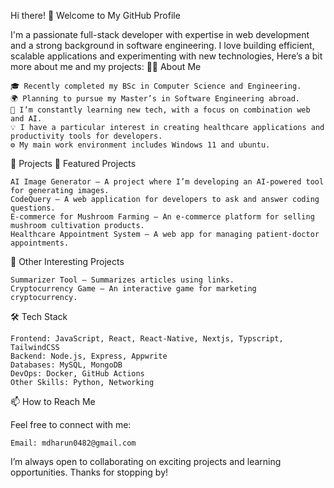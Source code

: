 Hi there! 👋 Welcome to My GitHub Profile

I'm a passionate full-stack developer with expertise in web development and a strong background in software engineering. I love building efficient, scalable applications and experimenting with new technologies, Here’s a bit more about me and my projects:
👨‍💻 About Me

    🎓 Recently completed my BSc in Computer Science and Engineering.
    🌍 Planning to pursue my Master’s in Software Engineering abroad.
    🌱 I’m constantly learning new tech, with a focus on combination web and AI.
    💡 I have a particular interest in creating healthcare applications and productivity tools for developers.
    ⚙️ My main work environment includes Windows 11 and ubuntu.

🔧 Projects
🚀 Featured Projects

    AI Image Generator – A project where I’m developing an AI-powered tool for generating images.
    CodeQuery – A web application for developers to ask and answer coding questions.
    E-commerce for Mushroom Farming – An e-commerce platform for selling mushroom cultivation products.
    Healthcare Appointment System – A web app for managing patient-doctor appointments.

🌱 Other Interesting Projects

    Summarizer Tool – Summarizes articles using links.
    Cryptocurrency Game – An interactive game for marketing cryptocurrency.

🛠 Tech Stack

    Frontend: JavaScript, React, React-Native, Nextjs, Typscript, TailwindCSS
    Backend: Node.js, Express, Appwrite
    Databases: MySQL, MongoDB
    DevOps: Docker, GitHub Actions
    Other Skills: Python, Networking

📫 How to Reach Me

Feel free to connect with me:

    
    Email: mdharun0482@gmail.com

I’m always open to collaborating on exciting projects and learning opportunities. Thanks for stopping by!

